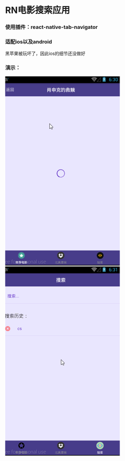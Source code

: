 # RN电影搜索应用

### 使用插件：react-native-tab-navigator

### 适配ios以及android
黑苹果被玩坏了，因此ios的细节还没做好

### 演示：
![](https://github.com/Away0x/rn_project/blob/master/MyDouBanMovie/1.gif)
![](https://github.com/Away0x/rn_project/blob/master/MyDouBanMovie/2.gif)
